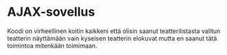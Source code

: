 # AJAX-sovellus

Koodi on virheellinen koitin kaikkeni että olisin saanut teatterilistasta valitun teatterin näyttämään vain kyseisen teatterin elokuvat mutta en saanut tätä toimintoa mitenkään toimimaan.
